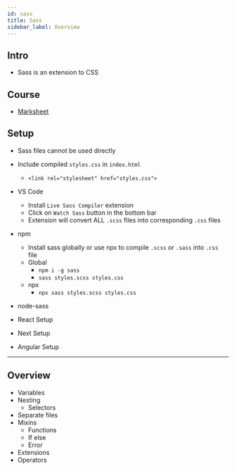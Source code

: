```yaml
---
id: sass
title: Sass
sidebar_label: Overview
---
```


## Intro

- Sass is an extension to CSS

## Course

- [Marksheet](https://marksheet.io/sass-scss-less.html)

## Setup

- Sass files cannot be used directly
- Include compiled `styles.css` in `index.html`
  - `<link rel="stylesheet" href="styles.css">`
- VS Code
  - Install `Live Sass Compiler` extension
  - Click on `Watch Sass` button in the bottom bar
  - Extension will convert ALL `.scss` files into corresponding `.css` files
- npm
  - Install sass globally or use npx to compile `.scss` or `.sass` into `.css` file
  - Global
    - `npm i -g sass`
    - `sass styles.scss styles.css`
  - npx
    - `npx sass styles.scss styles.css`

- node-sass
- React Setup
- Next Setup
- Angular Setup

---

## Overview

- Variables
- Nesting
  - Selectors
- Separate files
- Mixins
  - Functions
  - If else
  - Error
- Extensions
- Operators
